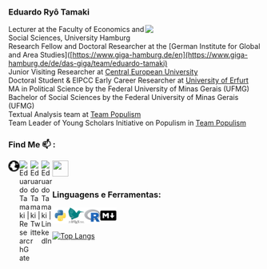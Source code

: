 ### Eduardo Ryô Tamaki

<img align='right' src="https://media.giphy.com/media/0Y0ySEj13sU1O1IQ23/giphy.gif" width="230">

Lecturer at the Faculty of Economics and Social Sciences, University Hamburg <br />
Research Fellow and Doctoral Researcher at the [German Institute for Global and Area Studies]([https://www.giga-hamburg.de/en](https://www.giga-hamburg.de/de/das-giga/team/eduardo-tamaki) <br />
Junior Visiting Researcher at [Central European University](https://democracyinstitute.ceu.edu/people/eduardo-tamaki) <br />
Doctoral Student & EIPCC Early Career Researcher at [University of Erfurt](https://www.uni-erfurt.de/en/brandtschool/the-school/people/early-career-researchers/eduardo-ryo-tamaki) <br />
MA in Political Science by the Federal University of Minas Gerais (UFMG) <br />
Bachelor of Social Sciences by the Federal University of Minas Gerais (UFMG) <br />
Textual Analysis team at [Team Populism](https://populism.byu.edu/)  <br />
Team Leader of Young Scholars Initiative on Populism in [Team Populism](https://populism.byu.edu/) <br />


#####


### Find Me 📫 :
[<img align="left" alt="tamaki.ai" width="22px" src="https://raw.githubusercontent.com/iconic/open-iconic/master/svg/globe.svg" />][website]
[<img align="left" alt="Eduardo Tamaki | ResearchGate" width="22px" src="https://cdn.jsdelivr.net/npm/simple-icons@v3/icons/researchgate.svg" />][researchgate]
[<img height="32" width="32" src="https://cdn.jsdelivr.net/npm/simple-icons@v3/icons/gmail.svg" />][gmail]
[<img align="left" alt="Eduardo Tamaki | Twitter" width="22px" src="https://cdn.jsdelivr.net/npm/simple-icons@v3/icons/twitter.svg" />][twitter]
[<img align="left" alt="Eduardo Tamaki | LinkedIn" width="22px" src="https://cdn.jsdelivr.net/npm/simple-icons@v3/icons/linkedin.svg" />][linkedin]


### Linguagens e Ferramentas:
<img align="left" width="32px" src="https://raw.githubusercontent.com/github/explore/80688e429a7d4ef2fca1e82350fe8e3517d3494d/topics/python/python.png" />
<img align="left" width="32px" src="https://raw.githubusercontent.com/github/explore/80688e429a7d4ef2fca1e82350fe8e3517d3494d/topics/latex/latex.png" />
<img align="left" width="32px" src="https://raw.githubusercontent.com/github/explore/80688e429a7d4ef2fca1e82350fe8e3517d3494d/topics/r/r.png" />
<img align="left" width="32px" src="https://raw.githubusercontent.com/github/explore/80688e429a7d4ef2fca1e82350fe8e3517d3494d/topics/markdown/markdown.png" />

<br />
<br />

[![Top Langs](https://github-readme-stats.vercel.app/api/top-langs/?username=ttytamaki&theme=dark)](https://github.com/anuraghazra/github-readme-stats)



<br />
<br />

</details>

[website]: https://tamaki.ai
[researchgate]: https://www.researchgate.net/profile/Eduardo_Ryo_Tamaki
[gmail]: mailto:eduardo.rtamaki@gmail.com
[twitter]: https://twitter.com/Ttytamaki
[linkedin]: www.linkedin.com/in/eduardo-ryô-tamaki-5b936811a

